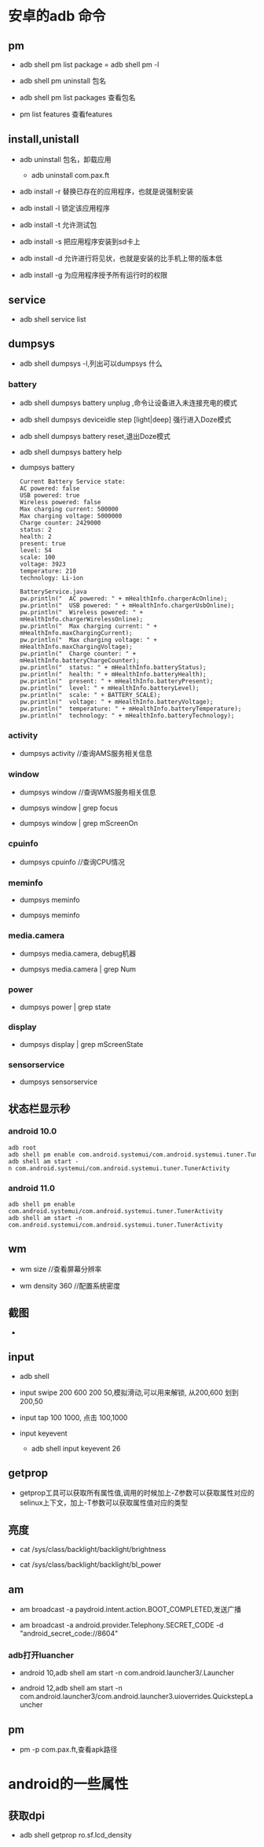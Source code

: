 # 安卓的adb 命令

## pm

* adb shell pm list package = adb shell pm -l

* adb shell pm uninstall 包名

* adb shell pm list packages 查看包名

* pm list features 查看features

## install,unistall

* adb uninstall 包名，卸载应用

    * adb uninstall com.pax.ft

* adb install -r 替换已存在的应用程序，也就是说强制安装

* adb install -l 锁定该应用程序

* adb install -t 允许测试包

* adb install -s 把应用程序安装到sd卡上

* adb install -d 允许进行将见状，也就是安装的比手机上带的版本低

* adb install -g 为应用程序授予所有运行时的权限

## service

* adb shell service list

## dumpsys

* adb shell dumpsys -l,列出可以dumpsys 什么


### battery 

* adb shell dumpsys battery unplug ,命令让设备进入未连接充电的模式

* adb shell dumpsys deviceidle step [light|deep] 强行进入Doze模式

* adb shell dumpsys battery reset,退出Doze模式

* adb shell dumpsys battery help

* dumpsys battery

    ```
    Current Battery Service state:
    AC powered: false
    USB powered: true
    Wireless powered: false
    Max charging current: 500000
    Max charging voltage: 5000000
    Charge counter: 2429000
    status: 2
    health: 2
    present: true
    level: 54
    scale: 100
    voltage: 3923
    temperature: 210
    technology: Li-ion
    ```

    ```
    BatteryService.java
    pw.println("  AC powered: " + mHealthInfo.chargerAcOnline);
    pw.println("  USB powered: " + mHealthInfo.chargerUsbOnline);
    pw.println("  Wireless powered: " + mHealthInfo.chargerWirelessOnline);
    pw.println("  Max charging current: " + mHealthInfo.maxChargingCurrent);
    pw.println("  Max charging voltage: " + mHealthInfo.maxChargingVoltage);
    pw.println("  Charge counter: " + mHealthInfo.batteryChargeCounter);
    pw.println("  status: " + mHealthInfo.batteryStatus);
    pw.println("  health: " + mHealthInfo.batteryHealth);
    pw.println("  present: " + mHealthInfo.batteryPresent);
    pw.println("  level: " + mHealthInfo.batteryLevel);
    pw.println("  scale: " + BATTERY_SCALE);
    pw.println("  voltage: " + mHealthInfo.batteryVoltage);
    pw.println("  temperature: " + mHealthInfo.batteryTemperature);
    pw.println("  technology: " + mHealthInfo.batteryTechnology);
    ```

### activity 

* dumpsys activity //查询AMS服务相关信息

### window

* dumpsys window //查询WMS服务相关信息

* dumpsys window | grep focus

* dumpsys window | grep mScreenOn

### cpuinfo

* dumpsys cpuinfo //查询CPU情况

### meminfo 

* dumpsys meminfo

* dumpsys meminfo <pid>

### media.camera

* dumpsys media.camera, debug机器

* dumpsys media.camera | grep Num

### power

* dumpsys power | grep state

### display

* dumpsys display | grep mScreenState

### sensorservice

* dumpsys sensorservice

## 状态栏显示秒

### android 10.0
```
adb root
adb shell pm enable com.android.systemui/com.android.systemui.tuner.TunerActivity
adb shell am start -n com.android.systemui/com.android.systemui.tuner.TunerActivity
```

### android 11.0
```
adb shell pm enable  com.android.systemui/com.android.systemui.tuner.TunerActivity
adb shell am start -n  com.android.systemui/com.android.systemui.tuner.TunerActivity
```

## wm

* wm size //查看屏幕分辨率

* wm density 360 //配置系统密度

## 截图

* 

## input

* adb shell 

* input swipe 200 600 200 50,模拟滑动,可以用来解锁, 从200,600 划到 200,50

* input tap 100 1000, 点击 100,1000

* input keyevent <key code number or name>

    * adb shell input keyevent 26

## getprop

* getprop工具可以获取所有属性值,调用的时候加上-Z参数可以获取属性对应的selinux上下文，加上-T参数可以获取属性值对应的类型

## 亮度

* cat /sys/class/backlight/backlight/brightness

* cat /sys/class/backlight/backlight/bl_power

## am

* am broadcast -a paydroid.intent.action.BOOT_COMPLETED,发送广播

* am broadcast -a android.provider.Telephony.SECRET_CODE -d "android_secret_code://8604"

### adb打开luancher

* android 10,adb shell am start -n com.android.launcher3/.Launcher

* android 12,adb shell am start -n com.android.launcher3/com.android.launcher3.uioverrides.QuickstepLauncher

## pm

* pm -p com.pax.ft,查看apk路径

# android的一些属性

## 获取dpi

* adb shell getprop ro.sf.lcd_density